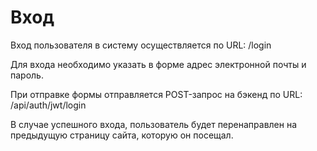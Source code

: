 # Вход
Вход пользователя в систему осуществляется по URL: /login

Для входа необходимо указать в форме адрес электронной почты и пароль.

При отправке формы отправляется POST-запрос на бэкенд по URL: /api/auth/jwt/login

В случае успешного входа, пользователь будет перенаправлен на предыдущую страницу сайта, которую он посещал.
